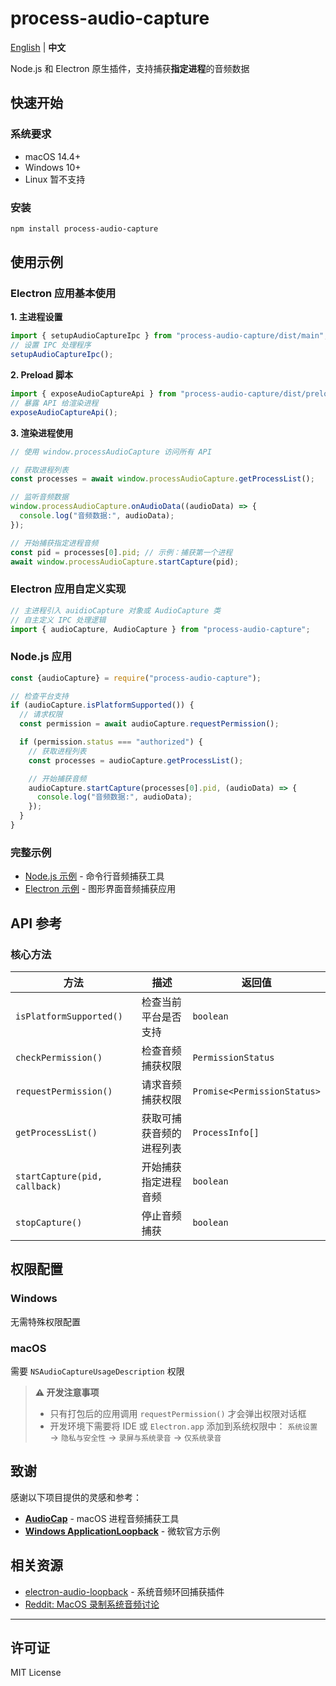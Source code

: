 # process-audio-capture

[English](./README.md) | **中文**

Node.js 和 Electron 原生插件，支持捕获**指定进程**的音频数据

## 快速开始

### 系统要求

- macOS 14.4+ 
- Windows 10+
- Linux 暂不支持

### 安装

```bash
npm install process-audio-capture
```

## 使用示例

### Electron 应用基本使用

**1. 主进程设置**

```typescript
import { setupAudioCaptureIpc } from "process-audio-capture/dist/main";
// 设置 IPC 处理程序
setupAudioCaptureIpc();
```

**2. Preload 脚本**

```typescript
import { exposeAudioCaptureApi } from "process-audio-capture/dist/preload";
// 暴露 API 给渲染进程
exposeAudioCaptureApi();
```

**3. 渲染进程使用**

```typescript
// 使用 window.processAudioCapture 访问所有 API

// 获取进程列表
const processes = await window.processAudioCapture.getProcessList();

// 监听音频数据
window.processAudioCapture.onAudioData((audioData) => {
  console.log("音频数据:", audioData);
});

// 开始捕获指定进程音频
const pid = processes[0].pid; // 示例：捕获第一个进程
await window.processAudioCapture.startCapture(pid);

```

### Electron 应用自定义实现

```typescript
// 主进程引入 auidioCapture 对象或 AudioCapture 类 
// 自主定义 IPC 处理逻辑
import { audioCapture, AudioCapture } from "process-audio-capture";
```

### Node.js 应用

```javascript
const {audioCapture} = require("process-audio-capture");

// 检查平台支持
if (audioCapture.isPlatformSupported()) {
  // 请求权限
  const permission = await audioCapture.requestPermission();

  if (permission.status === "authorized") {
    // 获取进程列表
    const processes = audioCapture.getProcessList();

    // 开始捕获音频
    audioCapture.startCapture(processes[0].pid, (audioData) => {
      console.log("音频数据:", audioData);
    });
  }
}
````

### 完整示例

- [Node.js 示例](./examples/node/) - 命令行音频捕获工具
- [Electron 示例](./examples/electron/) - 图形界面音频捕获应用

## API 参考

### 核心方法

| 方法                          | 描述                     | 返回值                      |
| ----------------------------- | ------------------------ | --------------------------- |
| `isPlatformSupported()`       | 检查当前平台是否支持     | `boolean`                   |
| `checkPermission()`           | 检查音频捕获权限         | `PermissionStatus`          |
| `requestPermission()`         | 请求音频捕获权限         | `Promise<PermissionStatus>` |
| `getProcessList()`            | 获取可捕获音频的进程列表 | `ProcessInfo[]`             |
| `startCapture(pid, callback)` | 开始捕获指定进程音频     | `boolean`                   |
| `stopCapture()`               | 停止音频捕获             | `boolean`                   |

## 权限配置

### Windows

无需特殊权限配置

### macOS

需要 `NSAudioCaptureUsageDescription` 权限

> **⚠️ 开发注意事项**
>
> - 只有打包后的应用调用 `requestPermission()` 才会弹出权限对话框
> - 开发环境下需要将 IDE 或 `Electron.app` 添加到系统权限中：
>   `系统设置` → `隐私与安全性` → `录屏与系统录音` → `仅系统录音`

## 致谢

感谢以下项目提供的灵感和参考：

- **[AudioCap](https://github.com/insidegui/AudioCap)** - macOS 进程音频捕获工具
- **[Windows ApplicationLoopback](https://github.com/microsoft/Windows-classic-samples/tree/2b94df5730177ec27e726b60017c01c97ef1a8fb/Samples/ApplicationLoopback)** - 微软官方示例

## 相关资源

- [electron-audio-loopback](https://github.com/alectrocute/electron-audio-loopback) - 系统音频环回捕获插件
- [Reddit: MacOS 录制系统音频讨论](https://www.reddit.com/r/electronjs/comments/1d9bjh9/recording_system_audio_on_macos/)

---

## 许可证

MIT License
